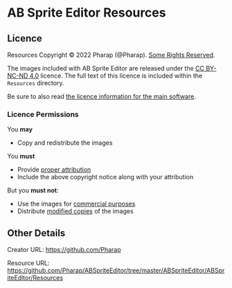 # AB Sprite Editor Resources

## Licence

Resources Copyright © 2022 Pharap (@Pharap). [Some Rights Reserved](https://creativecommons.org/faq/#what-does-some-rights-reserved-mean).

The images included with AB Sprite Editor are released under the [CC BY-NC-ND 4.0](https://creativecommons.org/licenses/by-nc-nd/4.0/) licence. The full text of this licence is included within the `Resources` directory.

Be sure to also read [the licence information for the main software](https://github.com/Pharap/ABSpriteEditor/tree/master/README.md#Licence).

### Licence Permissions

You **may**
* Copy and redistribute the images

You **must**
* Provide [proper attribution](https://wiki.creativecommons.org/wiki/License_Versions#Detailed_attribution_comparison_chart)
* Include the above copyright notice along with your attribution

But you **must not**:
* Use the images for [commercial purposes](https://creativecommons.org/faq/#does-my-use-violate-the-noncommercial-clause-of-the-licenses)
* Distribute [modified copies](https://creativecommons.org/faq/#When_is_my_use_considered_an_adaptation.3F) of the images

## Other Details

Creator URL:
https://github.com/Pharap

Resource URL:
https://github.com/Pharap/ABSpriteEditor/tree/master/ABSpriteEditor/ABSpriteEditor/Resources